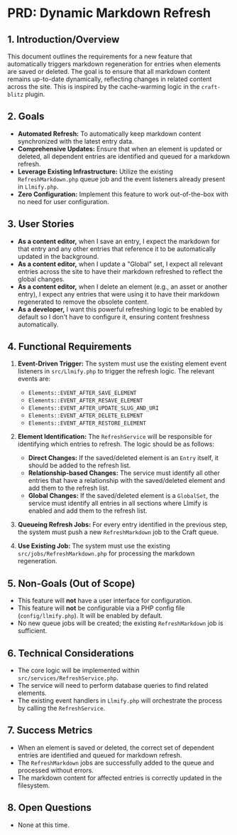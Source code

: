 # PRD: Dynamic Markdown Refresh

## 1. Introduction/Overview

This document outlines the requirements for a new feature that automatically triggers markdown regeneration for entries when elements are saved or deleted. The goal is to ensure that all markdown content remains up-to-date dynamically, reflecting changes in related content across the site. This is inspired by the cache-warming logic in the `craft-blitz` plugin.

## 2. Goals

-   **Automated Refresh:** To automatically keep markdown content synchronized with the latest entry data.
-   **Comprehensive Updates:** Ensure that when an element is updated or deleted, all dependent entries are identified and queued for a markdown refresh.
-   **Leverage Existing Infrastructure:** Utilize the existing `RefreshMarkdown.php` queue job and the event listeners already present in `Llmify.php`.
-   **Zero Configuration:** Implement this feature to work out-of-the-box with no need for user configuration.

## 3. User Stories

-   **As a content editor,** when I save an entry, I expect the markdown for that entry and any other entries that reference it to be automatically updated in the background.
-   **As a content editor,** when I update a "Global" set, I expect all relevant entries across the site to have their markdown refreshed to reflect the global changes.
-   **As a content editor,** when I delete an element (e.g., an asset or another entry), I expect any entries that were using it to have their markdown regenerated to remove the obsolete content.
-   **As a developer,** I want this powerful refreshing logic to be enabled by default so I don't have to configure it, ensuring content freshness automatically.

## 4. Functional Requirements

1.  **Event-Driven Trigger:** The system must use the existing element event listeners in `src/Llmify.php` to trigger the refresh logic. The relevant events are:
    -   `Elements::EVENT_AFTER_SAVE_ELEMENT`
    -   `Elements::EVENT_AFTER_RESAVE_ELEMENT`
    -   `Elements::EVENT_AFTER_UPDATE_SLUG_AND_URI`
    -   `Elements::EVENT_AFTER_DELETE_ELEMENT`
    -   `Elements::EVENT_AFTER_RESTORE_ELEMENT`

2.  **Element Identification:** The `RefreshService` will be responsible for identifying which entries to refresh. The logic should be as follows:
    -   **Direct Changes:** If the saved/deleted element is an `Entry` itself, it should be added to the refresh list.
    -   **Relationship-based Changes:** The service must identify all other entries that have a relationship with the saved/deleted element and add them to the refresh list.
    -   **Global Changes:** If the saved/deleted element is a `GlobalSet`, the service must identify all entries in all sections where Llmify is enabled and add them to the refresh list.

3.  **Queueing Refresh Jobs:** For every entry identified in the previous step, the system must push a new `RefreshMarkdown` job to the Craft queue.

4.  **Use Existing Job:** The system must use the existing `src/jobs/RefreshMarkdown.php` for processing the markdown regeneration.

## 5. Non-Goals (Out of Scope)

-   This feature will **not** have a user interface for configuration.
-   This feature will **not** be configurable via a PHP config file (`config/llmify.php`). It will be enabled by default.
-   No new queue jobs will be created; the existing `RefreshMarkdown` job is sufficient.

## 6. Technical Considerations

-   The core logic will be implemented within `src/services/RefreshService.php`.
-   The service will need to perform database queries to find related elements.
-   The existing event handlers in `Llmify.php` will orchestrate the process by calling the `RefreshService`.

## 7. Success Metrics

-   When an element is saved or deleted, the correct set of dependent entries are identified and queued for markdown refresh.
-   The `RefreshMarkdown` jobs are successfully added to the queue and processed without errors.
-   The markdown content for affected entries is correctly updated in the filesystem.

## 8. Open Questions

-   None at this time.
